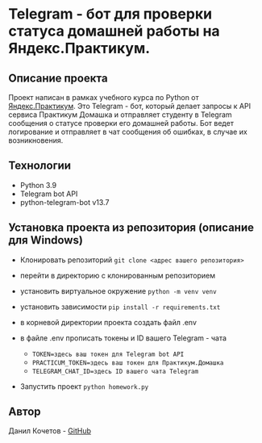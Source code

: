 # Telegram - бот для проверки статуса домашней работы на Яндекс.Практикум.

## Описание проекта

Проект написан в рамках учебного курса по Python от [Яндекс.Практикум](https://practicum.yandex.ru/).
Это Telegram - бот, который делает запросы к API сервиса Практикум Домашка и отправляет студенту в Telegram сообщения о статусе проверки его домашней работы. Бот ведет логирование и отправляет в чат сообщения об ошибках, в случае их возникновения.

## Технологии

 - Python 3.9
 - Telegram bot API
 - python-telegram-bot v13.7

## Установка проекта из репозитория (описание для Windows)

 - Клонировать репозиторий `git clone <адрес вашего репозитория>`
 - перейти в директорию с клонированным репозиторием
 - установить виртуальное окружение `python -m venv venv`
 - установить зависимости `pip install -r requirements.txt`
 - в корневой директории проекта создать файл .env
 - в файле .env прописать токены и ID вашего Telegram - чата
 

   -  `TOKEN=здесь ваш токен для Telegram bot API`
   -  `PRACTICUM_TOKEN=здесь ваш токен для Практикум.Домашка`
   -  `TELEGRAM_CHAT_ID=здесь ID вашего чата Telegram`

 - Запустить проект `python homework.py`
 

## Автор
Данил Кочетов - [GitHub](https://github.com/Duzer61)
